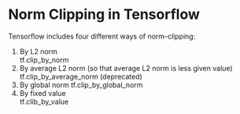 # Norm Clipping in Tensorflow

Tensorflow includes four different ways of norm-clipping:
1. By L2 norm  
  tf.clip_by_norm
2. By average L2 norm (so that average L2 norm is less given value)
  tf.clip_by_average_norm (deprecated)
3. By global norm
  tf.clip_by_global_norm
4. By fixed value  
  tf.clib_by_value
